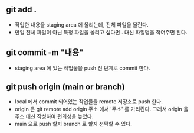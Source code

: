 ## git add .

- 작업한 내용을 staging area 에 올리는데, 전체 파일을 올린다.
- 만일 전체 파일이 아닌 특정 파일을 올리고 싶다면 . 대신 파일명을 적어주면 된다.

## git commit -m "내용"

- staging area 에 있는 작업물을 push 전 단계로 commit 한다.

## git push origin (main or branch)

- local 에서 commit 되어있는 작업물을 remote 저장소로 push 한다.
- origin 은 git remote add origin 주소 에서 '주소' 를 가리킨다. 그래서 origin 을 주소 대신 작성하여 편의성을 높였다.
- main 으로 push 할지 branch 로 할지 선택할 수 있다.
